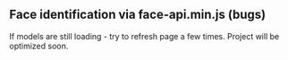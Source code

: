 Face identification via face-api.min.js (bugs)
---
If models are still loading - try to refresh page a few times. Project will be optimized soon.
